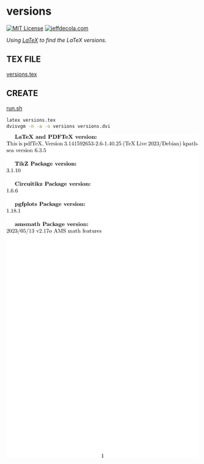 # versions

[![MIT License](http://img.shields.io/:license-mit-blue.svg)](http://jeffdecola.mit-license.org)
[![jeffdecola.com](https://img.shields.io/badge/website-jeffdecola.com-blue)](https://jeffdecola.com)

_Using
[LaTeX](https://github.com/JeffDeCola/my-cheat-sheets/tree/master/software/development/languages/latex-cheat-sheet/)
to find the LaTeX versions._

## TEX FILE

[versions.tex](https://github.com/JeffDeCola/my-latex-renders/blob/master/find-latex-versions/versions.tex)

## CREATE

[run.sh](https://github.com/JeffDeCola/my-latex-renders/blob/master/find-latex-versions/run.sh)

```bash
latex versions.tex
dvisvgm -n -a -o versions versions.dvi
```

<p align="center">
    <img src="versions.svg"
    align="middle"
</p>
